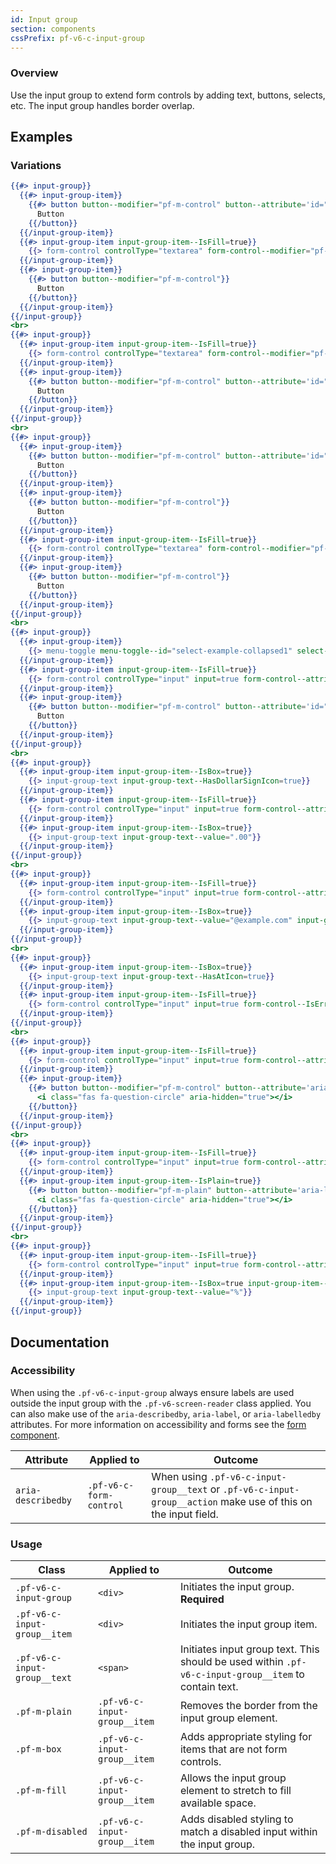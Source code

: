 ```yaml
---
id: Input group
section: components
cssPrefix: pf-v6-c-input-group
---
```

### Overview
Use the input group to extend form controls by adding text, buttons, selects, etc. The input group handles border overlap.

## Examples
### Variations
```hbs
{{#> input-group}}
  {{#> input-group-item}}
    {{#> button button--modifier="pf-m-control" button--attribute='id="textAreaButton1"'}}
      Button
    {{/button}}
  {{/input-group-item}}
  {{#> input-group-item input-group-item--IsFill=true}}
    {{> form-control controlType="textarea" form-control--modifier="pf-m-resize-both" form-control--attribute='name="textarea1" id="textarea1" aria-label="Textarea with buttons" aria-describedby="textAreaButton1"'}}
  {{/input-group-item}}
  {{#> input-group-item}}
    {{#> button button--modifier="pf-m-control"}}
      Button
    {{/button}}
  {{/input-group-item}}
{{/input-group}}
<br>
{{#> input-group}}
  {{#> input-group-item input-group-item--IsFill=true}}
    {{> form-control controlType="textarea" form-control--modifier="pf-m-resize-both" form-control--attribute='name="textarea2" id="textarea2" aria-label="Textarea with button" aria-describedby="textAreaButton2"'}}
  {{/input-group-item}}
  {{#> input-group-item}}
    {{#> button button--modifier="pf-m-control" button--attribute='id="textAreaButton2"'}}
      Button
    {{/button}}
  {{/input-group-item}}
{{/input-group}}
<br>
{{#> input-group}}
  {{#> input-group-item}}
    {{#> button button--modifier="pf-m-control" button--attribute='id="textAreaButton3"'}}
      Button
    {{/button}}
  {{/input-group-item}}
  {{#> input-group-item}}
    {{#> button button--modifier="pf-m-control"}}
      Button
    {{/button}}
  {{/input-group-item}}
  {{#> input-group-item input-group-item--IsFill=true}}
    {{> form-control controlType="textarea" form-control--modifier="pf-m-resize-both" form-control--attribute='name="textarea3" id="textarea3" aria-label="Textarea with buttons" aria-describedby="textAreaButton3"'}}
  {{/input-group-item}}
  {{#> input-group-item}}
    {{#> button button--modifier="pf-m-control"}}
      Button
    {{/button}}
  {{/input-group-item}}
{{/input-group}}
<br>
{{#> input-group}}
  {{#> input-group-item}}
    {{> menu-toggle menu-toggle--id="select-example-collapsed1" select--attribute='style="width: 100px;"' menu-toggle--text="Select"}}
  {{/input-group-item}}
  {{#> input-group-item input-group-item--IsFill=true}}
    {{> form-control controlType="input" input=true form-control--attribute='type="text" id="textInput4" name="textInput4" aria-label="Input with select and button" aria-describedby="inputSelectButton1"'}}
  {{/input-group-item}}
  {{#> input-group-item}}
    {{#> button button--modifier="pf-m-control" button--attribute='id="inputSelectButton1"'}}
      Button
    {{/button}}
  {{/input-group-item}}
{{/input-group}}
<br>
{{#> input-group}}
  {{#> input-group-item input-group-item--IsBox=true}}
    {{> input-group-text input-group-text--HasDollarSignIcon=true}}
  {{/input-group-item}}
  {{#> input-group-item input-group-item--IsFill=true}}
    {{> form-control controlType="input" input=true form-control--attribute='type="number" id="textInput5" name="textInput5" aria-label=" Dollar amount input example"'}}
  {{/input-group-item}}
  {{#> input-group-item input-group-item--IsBox=true}}
    {{> input-group-text input-group-text--value=".00"}}
  {{/input-group-item}}
{{/input-group}}
<br>
{{#> input-group}}
  {{#> input-group-item input-group-item--IsFill=true}}
    {{> form-control controlType="input" input=true form-control--attribute='type="email" id="textInput6" name="textInput6" aria-label="Email input field" aria-describedby="email-example"'}}
  {{/input-group-item}}
  {{#> input-group-item input-group-item--IsBox=true}}
    {{> input-group-text input-group-text--value="@example.com" input-group-text--id='email-example'}}
  {{/input-group-item}}
{{/input-group}}
<br>
{{#> input-group}}
  {{#> input-group-item input-group-item--IsBox=true}}
    {{> input-group-text input-group-text--HasAtIcon=true}}
  {{/input-group-item}}
  {{#> input-group-item input-group-item--IsFill=true}}
    {{> form-control controlType="input" input=true form-control--IsError='true' form-control--IsRequired='true' form-control--attribute='type="email" id="textInput7" name="textInput7" aria-invalid="true" aria-label="Error state username example"'}}
  {{/input-group-item}}
{{/input-group}}
<br>
{{#> input-group}}
  {{#> input-group-item input-group-item--IsFill=true}}
    {{> form-control controlType="input" input=true form-control--attribute='type="text" id="textInput13" name="textInput13" aria-label="Input example with popover"'}}
  {{/input-group-item}}
  {{#> input-group-item}}
    {{#> button button--modifier="pf-m-control" button--attribute='aria-label="Popover for input"'}}
      <i class="fas fa-question-circle" aria-hidden="true"></i>
    {{/button}}
  {{/input-group-item}}
{{/input-group}}
<br>
{{#> input-group}}
  {{#> input-group-item input-group-item--IsFill=true}}
    {{> form-control controlType="input" input=true form-control--attribute='type="text" id="textInput12" name="textInput12" aria-label="Input example with popover"'}}
  {{/input-group-item}}
  {{#> input-group-item input-group-item--IsPlain=true}}
    {{#> button button--modifier="pf-m-plain" button--attribute='aria-label="Popover for input"'}}
      <i class="fas fa-question-circle" aria-hidden="true"></i>
    {{/button}}
  {{/input-group-item}}
{{/input-group}}
<br>
{{#> input-group}}
  {{#> input-group-item input-group-item--IsFill=true}}
    {{> form-control controlType="input" input=true form-control--attribute='type="number" id="textInput14" name="textInput14" aria-label="Input example with plain unit"'}}
  {{/input-group-item}}
  {{#> input-group-item input-group-item--IsBox=true input-group-item--IsPlain=true}}
    {{> input-group-text input-group-text--value="%"}}
  {{/input-group-item}}
{{/input-group}}
```

## Documentation
### Accessibility
When using the `.pf-v6-c-input-group` always ensure labels are used outside the input group with the `.pf-v6-screen-reader` class applied. You can also make use of the `aria-describedby`, `aria-label`, or `aria-labelledby` attributes. For more information on accessibility and forms see the [form component](/components/form).

| Attribute | Applied to | Outcome |
| -- | -- | -- |
| `aria-describedby` | `.pf-v6-c-form-control` |  When using `.pf-v6-c-input-group__text` or `.pf-v6-c-input-group__action` make use of this on the input field. |


### Usage
| Class | Applied to | Outcome |
| -- | -- | -- |
| `.pf-v6-c-input-group` | `<div>` |  Initiates the input group. **Required** |
| `.pf-v6-c-input-group__item` | `<div>` |  Initiates the input group item. |
| `.pf-v6-c-input-group__text` | `<span>` |  Initiates input group text. This should be used within `.pf-v6-c-input-group__item` to contain text. |
| `.pf-m-plain` | `.pf-v6-c-input-group__item` | Removes the border from the input group element. |
| `.pf-m-box` | `.pf-v6-c-input-group__item` | Adds appropriate styling for items that are not form controls. |
| `.pf-m-fill` | `.pf-v6-c-input-group__item` | Allows the input group element to stretch to fill available space. |
| `.pf-m-disabled` | `.pf-v6-c-input-group__item` | Adds disabled styling to match a disabled input within the input group. |

